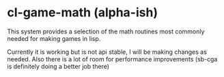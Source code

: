 # cl-game-math (alpha-ish)

This system provides a selection of the math routines most commonly needed for making games in lisp.

Currently it is working but is not api stable, I will be making changes as needed. Also there is a lot of room for performance improvements (sb-cga is definitely doing a better job there)
